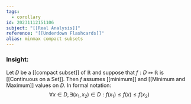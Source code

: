 ```yaml
---
tags:
  - corollary
id: 20231112151106
subject: "[[Real Analysis]]"
reference: "[[Underdown Flashcards]]"
alias: minmax compact subsets
---
```

### Insight:
Let $D$ be a [[compact subset]] of $\mathbb{R}$ and suppose that $f : D \mapsto \mathbb{R}$ is [[Continuous on a Set]]. Then $f$ assumes [[minimum]] and [[Minimum and Maximum]] values on $D$. In formal notation:
$$ \forall x \in D, \exists(x_1,x_{2}) \in D : f(x_{1}) \leq f(x) \leq f(x_{2}) $$
